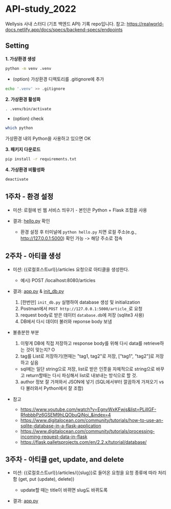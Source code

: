 # API-study_2022

Wellysis 사내 스터디 (기초 백엔드 API) 기록 repo입니다.
참고: https://realworld-docs.netlify.app/docs/specs/backend-specs/endpoints

## Setting

**1. 가상환경 생성**
```bash
python -m venv .venv
```

  - (option) 가상환경 디렉토리를 .gitignore에 추가
```bash
echo '.venv' >> .gitignore
```

**2. 가상환경 활성화**
```bash
. .venv/bin/activate
```

  - (option) check 
```bash
which python
```
가상환경 내의 Python을 사용하고 있으면 OK

**3. 패키지 다운로드**
```bash
pip install -r requirements.txt 
```


**4. 가상환경 비활성화**
```bash
deactivate
```

## 1주차 - 환경 설정

* 미션: 로컬에 빈 웹 서비스 띄우기 - 본인은 Python + Flask 조합을 사용

* 결과: [hello.py](https://github.com/HeesunPark26/API-study_2022/blob/main/hello.py) 확인
  * 환경 설정 후 터미널에 `python hello.py` 치면 로컬 주소(e.g., http://127.0.0.1:5000) 확인 가능 -> 해당 주소로 접속


## 2주차 - 아티클 생성
* 미션: {{로컬호스트url}}/articles 요청으로 아티클을 생성한다.
  * 예시) POST /localhost:8080/articles
  
* 결과: [app.py](https://github.com/HeesunPark26/API-study_2022/blob/main/app.py) & [init_db.py](https://github.com/HeesunPark26/API-study_2022/blob/main/init_db.py)
  1. [한번만] `init_db.py` 실행하여 database 생성 및 initialization
  2. Postman에서 `POST http://127.0.0.1:5000/article_`로 요청
  3. request body로 받은 데이터 `database.db`에 저장 (sqlite3 사용)
  4. DB에서 다시 데이터 불러와 reponse body 보냄

* 불충분한 부분
  1. 이렇게 DB에 직접 저장하고 response body를 위해 다시 data를 retrieve하는 것이 맞는지? O
  2. tag를 List로 저장하기(현재는 "tag1, tag2"로 저장, ["tag1", "tag2"]로 저장하고 싶음
    - sql에는 일단 string으로 저장, list로 받은 인풋을 자체적으로 string으로 바꾸고 return할때는 다시 파싱해서 list로 내보내는 방식으로 할 것.
  3. author 정보 잘 가져와서 JSON에 넣기 (SQL에서부터 깔끔하게 가져오기 vs 다 불러와서 Python에서 잘 조합)


* 참고
  * https://www.youtube.com/watch?v=EgnyWxKFwjs&list=PLillGF-RfqbbbPz6GSEM9hLQObuQjNoj_&index=4
  * https://www.digitalocean.com/community/tutorials/how-to-use-an-sqlite-database-in-a-flask-application
  * https://www.digitalocean.com/community/tutorials/processing-incoming-request-data-in-flask
  * https://flask.palletsprojects.com/en/2.2.x/tutorial/database/
  
## 3주차 - 아티클 get, update, and delete
* 미션: {{로컬호스트url}}/articles/{{slug}}로 들어온 요청을 요청 종류에 따라 처리함 (get, put (update), delete))
  * update할 때는 title이 바뀌면 slug도 바뀌도록

* 결과: [app.py](https://github.com/HeesunPark26/API-study_2022/blob/main/app.py)
